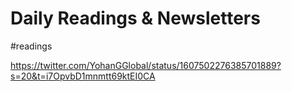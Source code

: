 # Daily Readings & Newsletters
#readings 

https://twitter.com/YohanGGlobal/status/1607502276385701889?s=20&t=i7OpvbD1mnmtt69ktEI0CA

